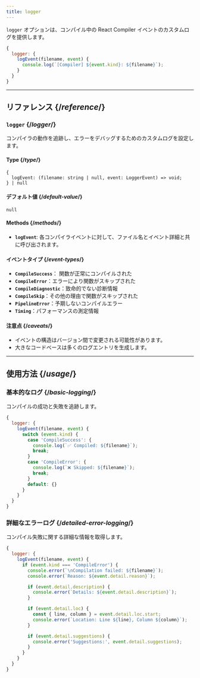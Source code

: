 ```yaml
---
title: logger
---
```


<Intro>

`logger` オプションは、コンパイル中の React Compiler イベントのカスタムログを提供します。

</Intro>

```js
{
  logger: {
    logEvent(filename, event) {
      console.log(`[Compiler] ${event.kind}: ${filename}`);
    }
  }
}
```

<InlineToc />

---

## リファレンス {/*reference*/}

### `logger` {/*logger*/}

コンパイラの動作を追跡し、エラーをデバッグするためのカスタムログを設定します。

#### Type {/*type*/}

```
{
  logEvent: (filename: string | null, event: LoggerEvent) => void;
} | null
```

#### デフォルト値 {/*default-value*/}

`null`

#### Methods {/*methods*/}

- **`logEvent`**: 各コンパイライベントに対して、ファイル名とイベント詳細と共に呼び出されます。

#### イベントタイプ {/*event-types*/}

- **`CompileSuccess`**： 関数が正常にコンパイルされた
- **`CompileError`**：エラーにより関数がスキップされた
- **`CompileDiagnostic`**：致命的でない診断情報
- **`CompileSkip`**：その他の理由で関数がスキップされた
- **`PipelineError`**：予期しないコンパイルエラー
- **`Timing`**：パフォーマンスの測定情報

#### 注意点 {/*caveats*/}

- イベントの構造はバージョン間で変更される可能性があります。
- 大きなコードベースは多くのログエントリを生成します。

---

## 使用方法 {/*usage*/}

### 基本的なログ {/*basic-logging*/}

コンパイルの成功と失敗を追跡します。

```js
{
  logger: {
    logEvent(filename, event) {
      switch (event.kind) {
        case 'CompileSuccess': {
          console.log(`✅ Compiled: ${filename}`);
          break;
        }
        case 'CompileError': {
          console.log(`❌ Skipped: ${filename}`);
          break;
        }
        default: {}
      }
    }
  }
}
```

### 詳細なエラーログ {/*detailed-error-logging*/}

コンパイル失敗に関する詳細な情報を取得します。

```js
{
  logger: {
    logEvent(filename, event) {
      if (event.kind === 'CompileError') {
        console.error(`\nCompilation failed: ${filename}`);
        console.error(`Reason: ${event.detail.reason}`);

        if (event.detail.description) {
          console.error(`Details: ${event.detail.description}`);
        }

        if (event.detail.loc) {
          const { line, column } = event.detail.loc.start;
          console.error(`Location: Line ${line}, Column ${column}`);
        }

        if (event.detail.suggestions) {
          console.error('Suggestions:', event.detail.suggestions);
        }
      }
    }
  }
}
```

